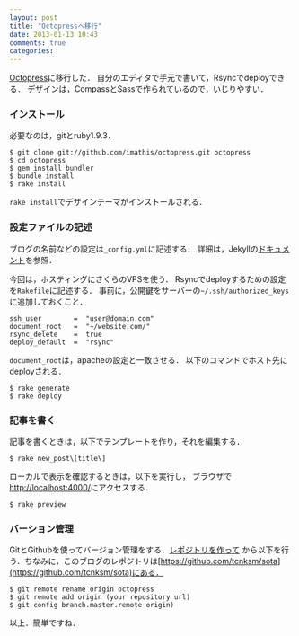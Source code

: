 ```yaml
---
layout: post
title: "Octopressへ移行"
date: 2013-01-13 10:43
comments: true
categories: 
---
```


[Octopress](http://octopress.org/)に移行した．
自分のエディタで手元で書いて，Rsyncでdeployできる．
デザインは，CompassとSassで作られているので，いじりやすい．


### インストール
必要なのは，gitとruby1.9.3．
```
$ git clone git://github.com/imathis/octopress.git octopress
$ cd octopress
$ gem install bundler
$ bundle install
$ rake install
```
`rake install`でデザインテーマがインストールされる．


### 設定ファイルの記述
ブログの名前などの設定は`_config.yml`に記述する．
詳細は，Jekyllの[ドキュメント](https://github.com/mojombo/jekyll/wiki/Configuration)を参照．

今回は，ホスティングにさくらのVPSを使う．
Rsyncでdeployするための設定を`Rakefile`に記述する．
事前に，公開鍵をサーバーの`~/.ssh/authorized_keys`に追加しておくこと．
```
ssh_user        =  "user@domain.com"
document_root   =  "~/website.com/"
rsync_delete    =  true
deploy_default  =  "rsync"
```
`document_root`は，apacheの設定と一致させる．
以下のコマンドでホスト先にdeployされる．
```
$ rake generate
$ rake deploy
```


### 記事を書く
記事を書くときは，以下でテンプレートを作り，それを編集する．

```
$ rake new_post\[title\]
```
ローカルで表示を確認するときは，以下を実行し，
ブラウザで[http://localhost:4000/](http://localhost:4000/)にアクセスする．
```
$ rake preview
```


### バーション管理
GitとGithubを使ってバージョン管理をする．[レポジトリを作って](https://github.com/new)
から以下を行う．ちなみに，このブログのレポジトリは[https://github.com/tcnksm/sota](https://github.com/tcnksm/sota)にある．
```
$ git remote rename origin octopress
$ git remote add origin (your repository url)
$ git config branch.master.remote origin)
```
以上．簡単ですね．














